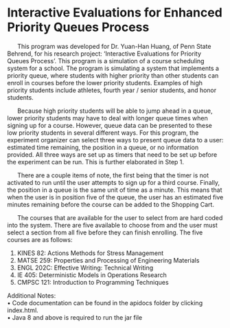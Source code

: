 # Interactive Evaluations for Enhanced Priority Queues Process

&nbsp;&nbsp;&nbsp;&nbsp;&nbsp;&nbsp;This program was developed for Dr. Yuan-Han Huang, of Penn State Behrend, for his research project: ‘Interactive Evaluations for Priority Queues Process’. This program is a simulation of a course scheduling system for a school. The program is simulating a system that implements a priority queue, where students with higher priority than other students can enroll in courses before the lower priority students. Examples of high priority students include athletes, fourth year / senior students, and honor students.

&nbsp;&nbsp;&nbsp;&nbsp;&nbsp;&nbsp;Because high priority students will be able to jump ahead in a queue, lower priority students may have to deal with longer queue times when signing up for a course. However, queue data can be presented to these low priority students in several different ways. For this program, the experiment organizer can select three ways to present queue data to a user: estimated time remaining, the position in a queue, or no information provided. All three ways are set up as timers that need to be set up before the experiment can be run. This is further elaborated in Step 1.

&nbsp;&nbsp;&nbsp;&nbsp;&nbsp;&nbsp;There are a couple items of note, the first being that the timer is not activated to run until the user attempts to sign up for a third course. Finally, the position in a queue is the same unit of time as a minute. This means that when the user is in position five of the queue, the user has an estimated five minutes remaining before the course can be added to the Shopping Cart.

&nbsp;&nbsp;&nbsp;&nbsp;&nbsp;&nbsp;The courses that are available for the user to select from are hard coded into the system. There are five available to choose from and the user must select a section from all five before they can finish enrolling. The five courses are as follows:
1.	KINES 82: Actions Methods for Stress Management
2.	MATSE 259: Properties and Processing of Engineering Materials
3.	ENGL 202C: Effective Writing: Technical Writing
4.	IE 405: Deterministic Models in Operations Research
5.	CMPSC 121: Introduction to Programming Techniques

Additional Notes:\
•	Code documentation can be found in the apidocs folder by clicking index.html.\
•	Java 8 and above is required to run the jar file
